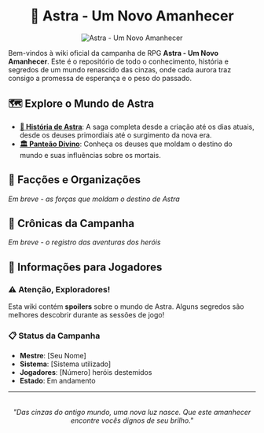 

<div style="text-align: center;">
    <h1>🌅 Astra - Um Novo Amanhecer</h1>
    <img src="/imagens/astralogo.jpeg" alt="Astra - Um Novo Amanhecer" />
</div>

Bem-vindos à wiki oficial da campanha de RPG **Astra - Um Novo Amanhecer**. Este é o repositório de todo o conhecimento, história e segredos de um mundo renascido das cinzas, onde cada aurora traz consigo a promessa de esperança e o peso do passado.

## 🗺️ Explore o Mundo de Astra

- **[📜 História de Astra](mundo/historia.md)**: A saga completa desde a criação até os dias atuais, desde os deuses primordiais até o surgimento da nova era.
- **[🏛️ Panteão Divino](mundo/panteao/index.md)**: Conheça os deuses que moldam o destino do mundo e suas influências sobre os mortais.

## 👥 Facções e Organizações

*Em breve - as forças que moldam o destino de Astra*

## 📖 Crônicas da Campanha

*Em breve - o registro das aventuras dos heróis*

## 🎯 Informações para Jogadores

### ⚠️ Atenção, Exploradores!
Esta wiki contém **spoilers** sobre o mundo de Astra. Alguns segredos são melhores descobrir durante as sessões de jogo!

### 📋 Status da Campanha
- **Mestre**: [Seu Nome]
- **Sistema**: [Sistema utilizado]
- **Jogadores**: [Número] heróis destemidos
- **Estado**: Em andamento

---

<div style="text-align: center; margin-top: 2rem;">
    <em>"Das cinzas do antigo mundo, uma nova luz nasce. Que este amanhecer encontre vocês dignos de seu brilho."</em>
</div>